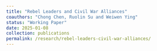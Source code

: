 ```yaml
---
title: "Rebel Leaders and Civil War Alliances"
coauthors: "Chong Chen, Ruolin Su and Weiwen Ying"
status: "Working Paper"
date: 2025-01-08
collection: publications
permalink: /research/rebel-leaders-civil-war-alliances/
---
```

